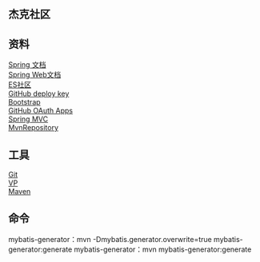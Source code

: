 ## 杰克社区
## 资料
[Spring 文档](https://spring.io/guides)  
[Spring Web文档](https://spring.io/guides/gs/serving-web-content/)  
[ES社区](https://elasticsearch.cn/explore)  
[GitHub deploy key](https://developer.github.com/v3/guides/managing-deploy-keys/#deploy-keys)  
[Bootstrap](https://developer.github.com/apps/building-github-apps/)  
[GitHub OAuth Apps](https://developer.github.com/apps/building-github-apps/)  
[Spring MVC](https://docs.spring.io/spring/docs/current/spring-framework-reference/web.html#mvc-handlermapping-interceptor)  
[MvnRepository](https://mvnrepository.com/)
## 工具
[Git](https://git-scm.com/downloads)  
[VP](https://www.visual-paradigm.com)  
[Maven](https://archive.apache.org/dist/maven/maven-3/3.5.4/)  


## 命令  
mybatis-generator：mvn -Dmybatis.generator.overwrite=true mybatis-generator:generate
mybatis-generator：mvn mybatis-generator:generate
